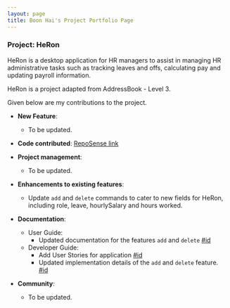 ```yaml
---
layout: page
title: Boon Hai's Project Portfolio Page
---
```


### Project: HeRon

HeRon is a desktop application for HR managers to assist in managing HR administrative tasks such as tracking leaves and offs, calculating pay and updating payroll information.

HeRon is a project adapted from AddressBook - Level 3.

Given below are my contributions to the project.

* **New Feature**: 
  * To be updated.
  
* **Code contributed**: [RepoSense link](https://nus-cs2103-ay2122s1.github.io/tp-dashboard/?search=boonhaii&sort=groupTitle&sortWithin=title&timeframe=commit&mergegroup=&groupSelect=groupByRepos&breakdown=true&checkedFileTypes=docs~functional-code~test-code~other&since=2021-09-17)

* **Project management**:
  * To be updated.

* **Enhancements to existing features**:
  * Update `add` and `delete` commands to cater to new fields for HeRon, including role, leave, hourlySalary and hours worked.

* **Documentation**:
  * User Guide:
    * Updated documentation for the features `add` and `delete` [#id]()
  * Developer Guide:
    * Add User Stories for application [#id]()
    * Updated implementation details of the `add` and `delete` feature. [#id]()

* **Community**:
  * To be updated.
  
